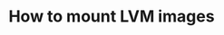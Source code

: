 ---
lang: en
layout: doc
permalink: /doc/mount-lvm-image/
redirect_to: https://doc.qubes-os.org/en/latest/developer/debugging/mount-lvm-image.html
ref: 46
title: How to mount LVM images
---